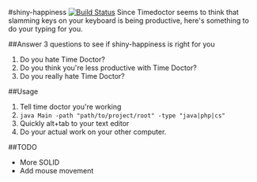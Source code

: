 #shiny-happiness [![Build Status](https://travis-ci.org/logitick/shiny-happiness.png?branch=master)](https://travis-ci.org/logitick/shiny-happiness)
Since Timedoctor seems to think that slamming keys on your keyboard is being productive, here's something to do your typing for you.

##Answer 3 questions to see if shiny-happiness is right for you
1.   Do you hate Time Doctor?
2.   Do you think you're less productive with Time Doctor?
3.   Do you really hate Time Doctor?


##Usage
1.   Tell time doctor you're working
2.   ```java Main -path "path/to/project/root" -type "java|php|cs"```
3. 	 Quickly alt+tab to your text editor
4. 	 Do your actual work on your other computer.

##TODO
*   More SOLID
*   Add mouse movement
